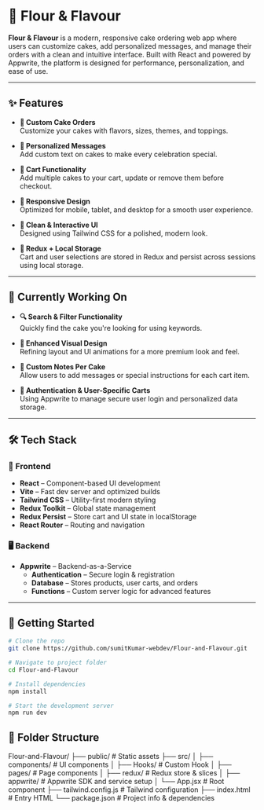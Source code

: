 # 🎂 Flour & Flavour

**Flour & Flavour** is a modern, responsive cake ordering web app where users can customize cakes, add personalized messages, and manage their orders with a clean and intuitive interface. Built with React and powered by Appwrite, the platform is designed for performance, personalization, and ease of use.

---

## ✨ Features

- **🧁 Custom Cake Orders**  
  Customize your cakes with flavors, sizes, themes, and toppings.

- **💌 Personalized Messages**  
  Add custom text on cakes to make every celebration special.

- **🛒 Cart Functionality**  
  Add multiple cakes to your cart, update or remove them before checkout.

- **📱 Responsive Design**  
  Optimized for mobile, tablet, and desktop for a smooth user experience.

- **🎨 Clean & Interactive UI**  
  Designed using Tailwind CSS for a polished, modern look.

- **💾 Redux + Local Storage**  
  Cart and user selections are stored in Redux and persist across sessions using local storage.

---

## 🚧 Currently Working On

- **🔍 Search & Filter Functionality**  
  Quickly find the cake you're looking for using keywords.

- **🌈 Enhanced Visual Design**  
  Refining layout and UI animations for a more premium look and feel.

- **📝 Custom Notes Per Cake**  
  Allow users to add messages or special instructions for each cart item.

- **🔐 Authentication & User-Specific Carts**  
  Using Appwrite to manage secure user login and personalized data storage.

---

## 🛠️ Tech Stack

### 🔧 Frontend

- **React** – Component-based UI development  
- **Vite** – Fast dev server and optimized builds  
- **Tailwind CSS** – Utility-first modern styling  
- **Redux Toolkit** – Global state management  
- **Redux Persist** – Store cart and UI state in localStorage  
- **React Router** – Routing and navigation

### 🖥️ Backend

- **Appwrite** – Backend-as-a-Service  
  - **Authentication** – Secure login & registration  
  - **Database** – Stores products, user carts, and orders  
  - **Functions** – Custom server logic for advanced features

---

## 🚀 Getting Started

```bash
# Clone the repo
git clone https://github.com/sumitKumar-webdev/Flour-and-Flavour.git

# Navigate to project folder
cd Flour-and-Flavour

# Install dependencies
npm install

# Start the development server
npm run dev
```

## 📂 Folder Structure
Flour-and-Flavour/
├── public/             # Static assets
├── src/
│   ├── components/     # UI components
│   ├── Hooks/          # Custom Hook
│   ├── pages/          # Page components
│   ├── redux/          # Redux store & slices
│   ├── appwrite/       # Appwrite SDK and service setup
│   └── App.jsx         # Root component
├── tailwind.config.js  # Tailwind configuration
├── index.html          # Entry HTML
└── package.json        # Project info & dependencies
